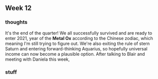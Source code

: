 ## Week 12

### thoughts
It's the end of the quarter! We all successfully survived and are ready to enter 2021, year of the **Metal Ox** according to the Chinese zodiac, which meaning I'm still trying to figure out. We're also exiting the rule of stern Saturn and entering forward-thinking Aquarius, so hopefully universal income can now become a plausible option.
After talking to Blair and meeting with Daniela this week, 



### stuff
